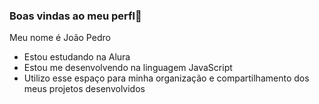 ### Boas vindas ao meu perfl🥇

Meu nome é João Pedro

- Estou estudando na Alura
- Estou me desenvolvendo na linguagem JavaScript
- Utilizo esse espaço para minha organização e compartilhamento dos meus projetos desenvolvidos
